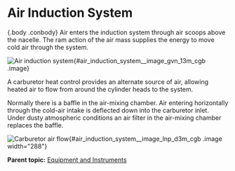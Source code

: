 
Air Induction System
====================

 {.body .conbody}
Air enters the induction system through air scoops above the nacelle.
The ram action of the air mass supplies the energy to move cold air
through the system.

![Air induction
system](../images/air_induction_system.png){#air_induction_system__image_gvn_13m_cgb
.image}

A carburetor heat control provides an alternate source of air, allowing
heated air to flow from around the cylinder heads to the system.

Normally there is a baffle in the air-mixing chamber. Air entering
horizontally through the cold-air intake is deflected down into the
carburetor inlet. Under dusty atmospheric conditions an air filter in
the air-mixing chamber replaces the baffle.

![Carburetor air
flow](../images/carburetor_air_flow.png){#air_induction_system__image_lnp_d3m_cgb
.image width="288"}




**Parent topic:** [Equipment and
Instruments](../mdita/equipment_and_instruments.md "This section provides a survey of the key systems, equipment and instrumentation of the B-25 airplane.")



